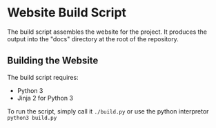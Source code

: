 # Website Build Script
The build script assembles the website for the project. It produces the output
into the "docs" directory at the root of the repository.

## Building the Website
The build script requires:
- Python 3
- Jinja 2 for Python 3

To run the script, simply call it `./build.py` or use the python interpretor
`python3 build.py`
